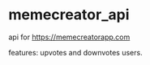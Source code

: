 # memecreator_api
api for https://memecreatorapp.com

features: 
upvotes and downvotes users. 





